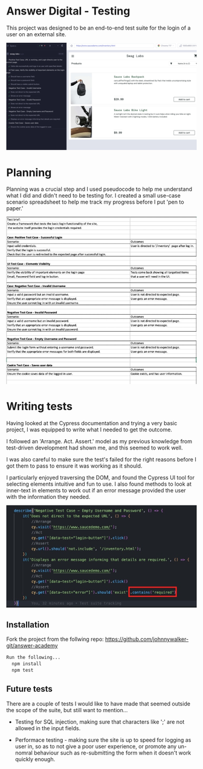 
# Answer Digital - Testing

This project was designed to be an end-to-end test suite for the login of a user on an external site.

![App Screenshot](https://github.com/johnnywalker-git/answer-academy/blob/main/readme-img/overview.jpg?raw=true)

# Planning

Planning was a crucial step and I used pseudocode to help me understand what I did and didn't need to be testing for. I created a small use-case scenario spreadsheet to help me track my progress before I put 'pen to paper.'

![App Screenshot](https://github.com/johnnywalker-git/answer-academy/blob/main/readme-img/planning.jpg?raw=true)

# Writing tests

Having looked at the Cypress documentation and trying a very basic project, I was equipped to write what I needed to get the outcome.

I followed an 'Arrange. Act. Assert.' model as my previous knowledge from test-driven development had shown me, and this seemed to work well. 

I was also careful to make sure the test's failed for the right reasons before I got them to pass to ensure it was working as it should.

I particularly enjoyed traversing the DOM, and found the Cypress UI tool for selecting elements intuitive and fun to use. I also found methods to look at inner-text in elements to work out if an error message provided the user with the information they needed.

![App Screenshot](https://github.com/johnnywalker-git/answer-academy/blob/main/readme-img/test.jpg?raw=true)




## Installation

Fork the project from the follwing repo:
https://github.com/johnnywalker-git/answer-academy

```bash
Run the following...
  npm install 
  npm test
```
    
## Future tests

There are a couple of tests I would like to have made that seemed outside the scope of the suite, but still want to mention...

 - Testing for SQL injection, making sure that characters like ';' are not allowed in the input fields.

 - Performace testing - making sure the site is up to speed for logging as user in, so as to not give a poor user experience, or promote any un-nomral behaviour such as re-submitting the form when it doesn't work quickly enough.


